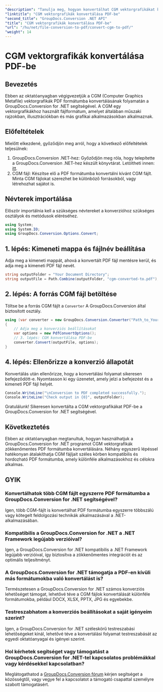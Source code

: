 ```yaml
---
"description": "Tanulja meg, hogyan konvertálhat CGM vektorgrafikákat könnyedén PDF formátumba a GroupDocs.Conversion for .NET segítségével. Kövesse lépésről lépésre bemutatónkat."
"linktitle": "CGM vektorgrafikák konvertálása PDF-be"
"second_title": "GroupDocs.Conversion .NET API"
"title": "CGM vektorgrafikák konvertálása PDF-be"
"url": "/hu/net/file-conversion-to-pdf/convert-cgm-to-pdf/"
"weight": 14
---
```


# CGM vektorgrafikák konvertálása PDF-be

## Bevezetés
Ebben az oktatóanyagban végigvezetjük a CGM (Computer Graphics Metafile) vektorgrafikák PDF formátumba konvertálásának folyamatán a GroupDocs.Conversion for .NET segítségével. A CGM egy vektorgrafikákhoz használt fájlformátum, amelyet általában műszaki rajzokban, illusztrációkban és más grafikai alkalmazásokban alkalmaznak.
## Előfeltételek
Mielőtt elkezdené, győződjön meg arról, hogy a következő előfeltételek teljesülnek:
1. GroupDocs.Conversion .NET-hez: Győződjön meg róla, hogy telepítette a GroupDocs.Conversion .NET-hez készült könyvtárat. Letöltheti innen: [itt](https://releases.groupdocs.com/conversion/net/).
2. CGM fájl: Készítse elő a PDF formátumba konvertálni kívánt CGM fájlt. Minta CGM fájlokat szerezhet be különböző forrásokból, vagy létrehozhat sajátot is.

## Névterek importálása
Először importálnia kell a szükséges névtereket a konverzióhoz szükséges osztályok és metódusok eléréséhez.
```csharp
using System;
using System.IO;
using GroupDocs.Conversion.Options.Convert;
```
## 1. lépés: Kimeneti mappa és fájlnév beállítása
Adja meg a kimeneti mappát, ahová a konvertált PDF fájl mentésre kerül, és adja meg a kimeneti PDF fájl nevét.
```csharp
string outputFolder = "Your Document Directory";
string outputFile = Path.Combine(outputFolder, "cgm-converted-to.pdf");
```
## 2. lépés: A forrás CGM fájl betöltése
Töltse be a forrás CGM fájlt a `Converter` A GroupDocs.Conversion által biztosított osztály.
```csharp
using (var converter = new GroupDocs.Conversion.Converter("Path_to_Your_CGM_File"))
{
    // Adja meg a konverziós beállításokat
    var options = new PdfConvertOptions();
    // 3. lépés: CGM konvertálása PDF-be
    converter.Convert(outputFile, options);
}
```
## 4. lépés: Ellenőrizze a konverzió állapotát
Konvertálás után ellenőrizze, hogy a konvertálási folyamat sikeresen befejeződött-e. Nyomtasson ki egy üzenetet, amely jelzi a befejezést és a kimeneti PDF fájl helyét.
```csharp
Console.WriteLine("\nConversion to PDF completed successfully.");
Console.WriteLine("Check output in {0}", outputFolder);
```
Gratulálunk! Sikeresen konvertálta a CGM vektorgrafikákat PDF-be a GroupDocs.Conversion for .NET segítségével.

## Következtetés
Ebben az oktatóanyagban megtanultuk, hogyan használhatjuk a GroupDocs.Conversion for .NET programot CGM vektorgrafikák zökkenőmentes PDF formátumba konvertálására. Néhány egyszerű lépéssel hatékonyan átalakíthatja CGM fájljait széles körben kompatibilis és hordozható PDF formátumba, amely különféle alkalmazásokhoz és célokra alkalmas.
## GYIK
### Konvertálhatok több CGM fájlt egyszerre PDF formátumba a GroupDocs.Conversion for .NET segítségével?
Igen, több CGM-fájlt is konvertálhat PDF formátumba egyszerre többszálú vagy kötegelt feldolgozási technikák alkalmazásával a .NET-alkalmazásában.
### Kompatibilis a GroupDocs.Conversion for .NET a .NET Framework legújabb verzióival?
Igen, a GroupDocs.Conversion for .NET kompatibilis a .NET Framework legújabb verzióival, így biztosítva a zökkenőmentes integrációt és az optimális teljesítményt.
### A GroupDocs.Conversion for .NET támogatja a PDF-en kívüli más formátumokba való konvertálást is?
Természetesen a GroupDocs.Conversion for .NET számos konverziós lehetőséget támogat, lehetővé téve a CGM fájlok konvertálását különféle formátumokba, például DOCX, XLSX, PPTX, JPG és egyebekbe.
### Testreszabhatom a konverziós beállításokat a saját igényeim szerint?
Igen, a GroupDocs.Conversion for .NET széleskörű testreszabási lehetőségeket kínál, lehetővé téve a konvertálási folyamat testreszabását az egyedi oktatóanyagai és igényei szerint.
### Hol kérhetek segítséget vagy támogatást a GroupDocs.Conversion for .NET-tel kapcsolatos problémákkal vagy kérdésekkel kapcsolatban?
Meglátogathatod a [GroupDocs.Conversion fórum](https://forum.groupdocs.com/c/conversion/11) kérjen segítséget a közösségtől, vagy vegye fel a kapcsolatot a támogató csapattal személyre szabott támogatásért.